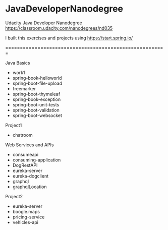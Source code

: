 # JavaDeveloperNanodegree

Udacity Java Developer Nanodegree
https://classroom.udacity.com/nanodegrees/nd035

I built this exercises and projects using https://start.spring.io/


=======================================================

Java Basics
- work1
- spring-book-helloworld
- spring-boot-file-upload
- freemarker
- spring-boot-thymeleaf
- spring-book-exception
- spring-boot-unit-tests
- spring-boot-validation
- spring-boot-websocket

Project1
- chatroom

Web Services and APIs
- consumeapi
- consuming-application
- DogRestAPI
- eureka-server
- eureka-dogclient
- graphql
- graphqlLocation

Project2
- eureka-server
- boogle.maps
- pricing-service
- vehicles-api
